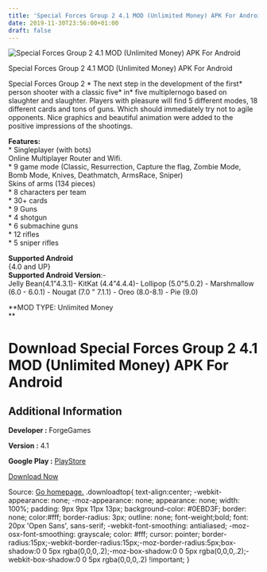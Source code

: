 ```yaml
---
title: 'Special Forces Group 2 4.1 MOD (Unlimited Money) APK For Android'
date: 2019-11-30T23:56:00+01:00
draft: false
---
```


![Special Forces Group 2 4.1 MOD (Unlimited Money) APK For Android](https://i2.wp.com/apkhome.net/wp-content/uploads/2019/11/Special-Forces-Group-2-4.1-MOD-Unlimited-Money.png "Special Forces Group 2 4.1 MOD (Unlimited Money) APK For Android")

  

Special Forces Group 2 4.1 MOD (Unlimited Money) APK For Android

Special Forces Group 2 \* The next step in the development of the first\* person shooter with a classic five\* in\* five multiplernogo based on slaughter and slaughter. Players with pleasure will find 5 different modes, 18 different cards and tons of guns. Which should immediately try not to agile opponents. Nice graphics and beautiful animation were added to the positive impressions of the shootings.

**Features:**  
\* Singleplayer (with bots)  
Online Multiplayer Router and Wifi.  
\* 9 game mode (Classic, Resurrection, Capture the flag, Zombie Mode, Bomb Mode, Knives, Deathmatch, ArmsRace, Sniper)  
Skins of arms (134 pieces)  
\* 8 characters per team  
\* 30+ cards  
\* 9 Guns  
\* 4 shotgun  
\* 6 submachine guns  
\* 12 rifles  
\* 5 sniper rifles

**Supported Android**  
{4.0 and UP}  
**Supported Android Version**:-  
Jelly Bean(4.1"4.3.1)- KitKat (4.4"4.4.4)- Lollipop (5.0"5.0.2) - Marshmallow (6.0 - 6.0.1) - Nougat (7.0 " 7.1.1) - Oreo (8.0-8.1) - Pie (9.0)

**MOD TYPE: Unlimited Money  
**

Download Special Forces Group 2 4.1 MOD (Unlimited Money) APK For Android
=========================================================================

Additional Information
----------------------

**Developer :** ForgeGames

**Version :** 4.1

**Google Play :** [PlayStore](https://play.google.com/store/apps/details?id=com.ForgeGames.SpecialForcesGroup2)

  

[Download Now](https://store4app.co/post/special-forces-group-2-4-1-mod-unlimited-money-apk-for-android_1575144474)

  
Source: [Go homepage.](https://store4app.co/post/special-forces-group-2-4-1-mod-unlimited-money-apk-for-android_1575144474) .downloadtop{ text-align:center; -webkit-appearance: none; -moz-appearance: none; appearance: none; width: 100%; padding: 9px 9px 11px 13px; background-color: #0EBD3F; border: none; color:#fff; border-radius: 3px; outline: none; font-weight;bold; font: 20px 'Open Sans', sans-serif; -webkit-font-smoothing: antialiased; -moz-osx-font-smoothing: grayscale; color: #fff; cursor: pointer; border-radius:15px;-webkit-border-radius:15px;-moz-border-radius:5px;box-shadow:0 0 5px rgba(0,0,0,.2);-moz-box-shadow:0 0 5px rgba(0,0,0,.2);-webkit-box-shadow:0 0 5px rgba(0,0,0,.2) !important; }